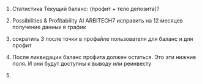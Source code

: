 1. Статистика Текущий баланс: (профит + тело депозита)?

2. Possibilities & Profitability AI ARBITECH7 исправить на 12 месяцев получение данных в график

3. сократить 3 после точки в профайле пользователя для баланс и для профит

4. После ликвидации баланс профита должен остаться.  Это эти нижние поля. И они будут доступны к выводу или реинвесту

5.